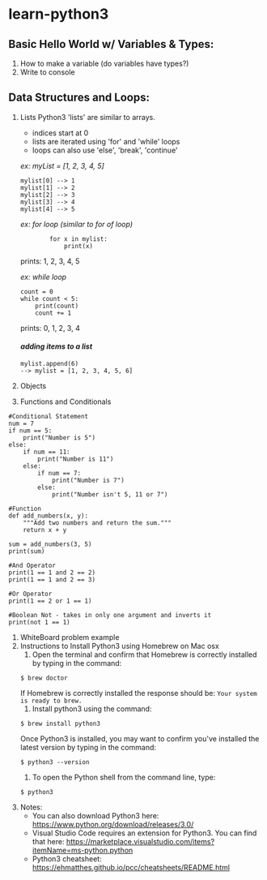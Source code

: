 # learn-python3
## Basic Hello World w/ Variables & Types:
1. How to make a variable (do variables have types?)
1. Write to console

## Data Structures and Loops:
1. Lists
    Python3 'lists' are similar to arrays.
    - indices start at 0
    - lists are iterated using 'for' and 'while' loops
    - loops can also use 'else', 'break', 'continue'

    *ex: myList = [1, 2, 3, 4, 5]*
    ```
    mylist[0] --> 1
    mylist[1] --> 2
    mylist[2] --> 3
    mylist[3] --> 4
    mylist[4] --> 5
    ```

    *ex: for loop (similar to for of loop)*
    ```
            for x in mylist:
                print(x)
    ```
    prints: 1, 2, 3, 4, 5

    *ex: while loop*
    ```
    count = 0
    while count < 5:
        print(count)
        count += 1
    ```
    prints: 0, 1, 2, 3, 4

    #### *adding items to a list*

    ```
    mylist.append(6)
    --> mylist = [1, 2, 3, 4, 5, 6]
    ```
1. Objects
1. Functions and Conditionals

```
#Conditional Statement
num = 7
if num == 5:
    print("Number is 5")
else:
    if num == 11:
        print("Number is 11")
    else:
        if num == 7:
            print("Number is 7")
        else:
            print("Number isn't 5, 11 or 7")

#Function
def add_numbers(x, y):
    """Add two numbers and return the sum."""
    return x + y

sum = add_numbers(3, 5)
print(sum)

#And Operator
print(1 == 1 and 2 == 2)
print(1 == 1 and 2 == 3)

#Or Operator
print(1 == 2 or 1 == 1)

#Boolean Not - takes in only one argument and inverts it
print(not 1 == 1)
```

1. WhiteBoard problem example
1. Instructions to Install Python3  using Homebrew on Mac osx
    1. Open the terminal and confirm that Homebrew is correctly installed by typing in the command: 
    ```
    $ brew doctor
    ```
    If Homebrew is correctly installed the response should be: ```Your system is ready to brew.```
    1. Install python3 using the command:
    ```
    $ brew install python3
    ```
    Once Python3 is installed, you may want to confirm you've installed the latest version by typing in the command:
    ```
    $ python3 --version
    ```
    1. To open the Python shell from the command line, type:
    ```
    $ python3
    ```
1. Notes:
    - You can also download Python3 here: https://www.python.org/download/releases/3.0/
    - Visual Studio Code requires an extension for Python3. You can find that here: https://marketplace.visualstudio.com/items?itemName=ms-python.python
    - Python3 cheatsheet: https://ehmatthes.github.io/pcc/cheatsheets/README.html 

